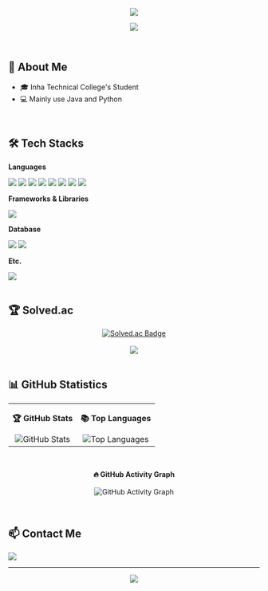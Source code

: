 <p align="center">
  <img src="https://capsule-render.vercel.app/api?type=waving&color=auto&height=250&section=header&text=Welcome%20OCR's%20github!&fontSize=70&fontAlignY=35&animation=fadeIn" />
</p>

<p align="center">
  <a href="https://hits.seeyoufarm.com">
    <img src="https://hits.seeyoufarm.com/api/count/incr/badge.svg?url=https%3A%2F%2Fgithub.com%2Fkkjjkkll1111&count_bg=%2379C83D&title_bg=%23555555&icon=&icon_color=%23E7E7E7&title=hits&edge_flat=false" />
  </a>
</p>

<br>

## 👋 About Me
- 🎓 Inha Technical College's Student
- 💻 Mainly use Java and Python

<br>

## 🛠️ Tech Stacks
<div align="left">
  <p><strong>Languages</strong></p>
  <img src="https://img.shields.io/badge/Java-007396?style=for-the-badge&logo=OpenJDK&logoColor=white">
  <img src="https://img.shields.io/badge/Python-3776AB?style=for-the-badge&logo=Python&logoColor=white">
  <img src="https://img.shields.io/badge/JavaScript-F7DF1E?style=for-the-badge&logo=javascript&logoColor=black">
  <img src="https://img.shields.io/badge/HTML5-E34F26?style=for-the-badge&logo=html5&logoColor=white">
  <img src="https://img.shields.io/badge/CSS3-1572B6?style=for-the-badge&logo=css3&logoColor=white">
  <img src="https://img.shields.io/badge/C-A8B9CC?style=for-the-badge&logo=c&logoColor=white">
  <img src="https://img.shields.io/badge/C%23-239120?style=for-the-badge&logo=c-sharp&logoColor=white">
  <img src="https://img.shields.io/badge/Go-00ADD8?style=for-the-badge&logo=go&logoColor=white">

  <p><strong>Frameworks & Libraries</strong></p>
  <img src="https://img.shields.io/badge/Spring-6DB33F?style=for-the-badge&logo=spring&logoColor=white">

  <p><strong>Database</strong></p>
  <img src="https://img.shields.io/badge/MySQL-4479A1?style=for-the-badge&logo=mysql&logoColor=white">
  <img src="https://img.shields.io/badge/Oracle-F80000?style=for-the-badge&logo=Oracle&logoColor=white">
  
  <p><strong>Etc.</strong></p>
  <img src="https://img.shields.io/badge/Git-F05032?style=for-the-badge&logo=git&logoColor=white">
</div>

<br>

## 🏆 Solved.ac
<div align="center">
  <a href="https://solved.ac/kkjjkkll1111">
    <img src="http://mazassumnida.wtf/api/v2/generate_badge?boj=kkjjkkll1111" alt="Solved.ac Badge">
  </a>
  <br><br>
  <a href="https://mazandi.vercel.app/api?boj=kkjjkkll1111&theme=warm">
    <img src="http://mazandi.herokuapp.com/api?handle={handle}&theme=warm"/>
  </a>
</div>

<br>

## 📊 GitHub Statistics
<table>
  <tr>
    <td align="center" valign="top">
      <p><strong>🏆 GitHub Stats</strong></p>
      <img src="https://github-readme-stats.vercel.app/api?username=kkjjkkll1111&show_icons=true&theme=radical" alt="GitHub Stats">
    </td>
    <td align="center" valign="top">
      <p><strong>📚 Top Languages</strong></p>
      <img src="https://github-readme-stats.vercel.app/api/top-langs/?username=kkjjkkll1111&layout=compact&theme=radical" alt="Top Languages">
    </td>
  </tr>
</table>

<br>

<p align="center">
  <strong>🔥 GitHub Activity Graph</strong>
  <br><br>
  <img src="https://github-readme-activity-graph.vercel.app/graph?username=kkjjkkll1111&bg_color=0d1117&color=ffffff&line=00b4ab&point=ffffff&area=true&hide_border=true" alt="GitHub Activity Graph">
</p>

<br>

## 📫 Contact Me
<p align="left">
  <a href="mailto:kkjjkkll1111@gmail.com">
    <img src="https://img.shields.io/badge/Gmail-D14836?style=for-the-badge&logo=Gmail&logoColor=white">
  </a>
</p>

---

<p align="center">
  <img src="https://capsule-render.vercel.app/api?type=waving&color=auto&height=150&section=footer&animation=fadeIn" />
</p>
